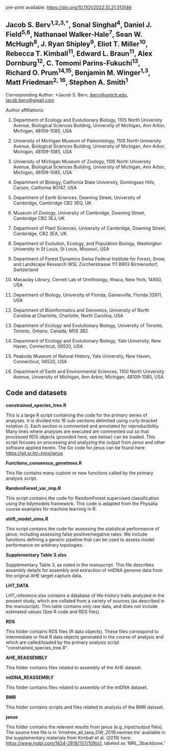 pre-print available: https://doi.org/10.1101/2022.10.21.513146

## Jacob S. Berv<sup>1,2,3,*</sup>, Sonal Singhal<sup>4</sup>, Daniel J. Field<sup>5,6</sup>, Nathanael Walker-Hale<sup>7</sup>, Sean W. McHugh<sup>8</sup>, J. Ryan Shipley<sup>9</sup>, Eliot T. Miller<sup>10</sup>, Rebecca T. Kimball<sup>11</sup>, Edward L. Braun<sup>11</sup>, Alex Dornburg<sup>12</sup>, C. Tomomi Parins-Fukuchi<sup>13</sup>, Richard O. Prum<sup>14,15</sup>, Benjamin M. Winger<sup>1,3</sup>, Matt Friedman<sup>2, 16</sup>, Stephen A. Smith<sup>1</sup>

Corresponding Author: *Jacob S. Berv, jberv@umich.edu, jacob.berv@gmail.com

Author affiliations:

1.	Department of Ecology and Evolutionary Biology, 1105 North University Avenue, Biological Sciences Building, University of Michigan, Ann Arbor, Michigan, 48109-1085, USA

2.	University of Michigan Museum of Paleontology, 1105 North University Avenue, Biological Sciences Building, University of Michigan, Ann Arbor, Michigan, 48109-1085, USA

3.	University of Michigan Museum of Zoology, 1105 North University Avenue, Biological Sciences Building, University of Michigan, Ann Arbor, Michigan, 48109-1085, USA

4.	Department of Biology, California State University, Dominguez Hills, Carson, California 90747, USA

5.	Department of Earth Sciences, Downing Street, University of Cambridge, Cambridge CB2 3EQ, UK

6.	Museum of Zoology, University of Cambridge, Downing Street, Cambridge CB2 3EJ, UK

7.	Department of Plant Sciences, University of Cambridge, Downing Street, Cambridge, CB2 3EA, UK

8.	Department of Evolution, Ecology, and Population Biology, Washington University in St Louis, St Louis, Missouri, USA

9.	Department of Forest Dynamics Swiss Federal Institute for Forest, Snow, and Landscape Research WSL Zürcherstrasse 111 8903 Birmensdorf, Switzerland

10.	Macaulay Library, Cornell Lab of Ornithology, Ithaca, New York, 14850, USA

11.	Department of Biology, University of Florida, Gainesville, Florida 32611, USA

12.	Department of Bioinformatics and Genomics, University of North Carolina at Charlotte, Charlotte, North Carolina, USA

13.	Department of Ecology and Evolutionary Biology, University of Toronto, Toronto, Ontario, Canada, M5S 3B2

14.	Department of Ecology and Evolutionary Biology, Yale University, New Haven, Connecticut, 06520, USA

15.	Peabody Museum of Natural History, Yale University, New Haven, Connecticut, 06520, USA

16.	Department of Earth and Environmental Sciences, 1100 North University Avenue, University of Michigan, Ann Arbor, Michigan, 48109-1085, USA

## Code and datasets

**constrained_species_tree.R**

This is a large R script containing the code for the primary 
series of analyses. It is divided into 16 sub-sections delimited 
using curly-bracket notation {}. Each section is commented and 
annotated for reproducibility. Many lines where analyses are 
executed are commented out so that processed RDS objects (provided 
here, see below) can be loaded. This script focuses on processing
and analyzing the *output* from *janus* and other software applied
herein. The Go code for *janus* can be found here: https://git.sr.ht/~hms/janus

**Functions_consensus_genetrees.R**

This file contains many custom or new functions called by the 
primary analysis script.

**RandomForest_var_imp.R**

This script contains the code for RandomForest supervised 
classification using the tidymodels framework. This code is 
adapted from the Physalia course examples for machine learning 
in R.

**shift_model_sims.R**

This script contains the code for assessing the statistical
performance of janus; including assessing false positive/negative
rates. We include functions defining a generic pipeline that 
can be used to assess model performance on arbitrary topologies.

**Supplementary Table 3.xlsx**

Supplementary Table 3, as noted in the manuscript. This file
describes assembly details for assembly and extraction of 
mtDNA genome data from the original AHE target capture data.

**LHT_DATA**

LHT_reference.xlsx contains a database of life-history traits
analyzed in the present study, which are collated from a variety 
of sources (as described in the manuscript). This table 
contains only raw data, and does not include estimated values
(See R code and RDS files).

**RDS**

This folder contains RDS files (R data objects). These files 
correspond to intermediate or final R data objects 
generated in the course of analysis and which are called/loaded 
by the primary analysis script "constrained_species_tree.R".

**AHE_REASSEMBLY**

This folder contains files related to assembly of the AHE dataset.

**mtDNA_REASSEMBLY**

This folder contains files related to assembly of the mtDNA dataset.

**BMR**

This folder contains scripts and files related to 
analysis of the BMR dataset.

**janus**

This folder contains the relevant results from janus 
(e.g.,input/output files). The source tree file is in 
‘timetree_all_taxa_OW_2019.nextree.tre’ available in 
the supplementary materials from Kimball et al. (2019) 
here: https://www.mdpi.com/1424-2818/11/7/109/s1, 
labeled as ‘MRL_3backbone.’

